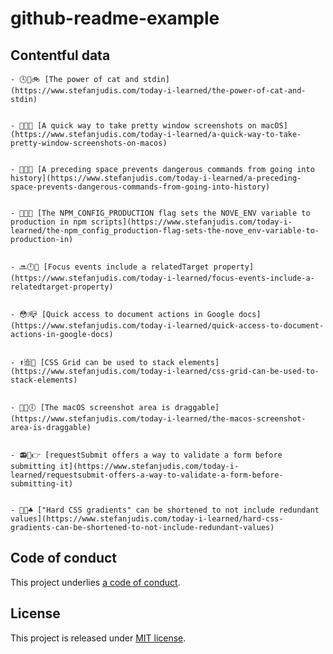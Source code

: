 # github-readme-example

## Contentful data























<!-- CONTENTFUL_START -->

    - 🕓🐔🚲 [The power of cat and stdin](https://www.stefanjudis.com/today-i-learned/the-power-of-cat-and-stdin)
  

    - 💭🍧📲 [A quick way to take pretty window screenshots on macOS](https://www.stefanjudis.com/today-i-learned/a-quick-way-to-take-pretty-window-screenshots-on-macos)
  

    - 🌌🚢🎶 [A preceding space prevents dangerous commands from going into history](https://www.stefanjudis.com/today-i-learned/a-preceding-space-prevents-dangerous-commands-from-going-into-history)
  

    - 🐇🐞🍻 [The NPM_CONFIG_PRODUCTION flag sets the NOVE_ENV variable to production in npm scripts](https://www.stefanjudis.com/today-i-learned/the-npm_config_production-flag-sets-the-nove_env-variable-to-production-in)
  

    - 🔜🕛🌆 [Focus events include a relatedTarget property](https://www.stefanjudis.com/today-i-learned/focus-events-include-a-relatedtarget-property)
  

    - 😳❕📪 [Quick access to document actions in Google docs](https://www.stefanjudis.com/today-i-learned/quick-access-to-document-actions-in-google-docs)
  

    - ⬆️🈴🎳 [CSS Grid can be used to stack elements](https://www.stefanjudis.com/today-i-learned/css-grid-can-be-used-to-stack-elements)
  

    - 🙆🎯🕕 [The macOS screenshot area is draggable](https://www.stefanjudis.com/today-i-learned/the-macos-screenshot-area-is-draggable)
  

    - 📻🚩👉 [requestSubmit offers a way to validate a form before submitting it](https://www.stefanjudis.com/today-i-learned/requestsubmit-offers-a-way-to-validate-a-form-before-submitting-it)
  

    - 🏯🍜♣️ ["Hard CSS gradients" can be shortened to not include redundant values](https://www.stefanjudis.com/today-i-learned/hard-css-gradients-can-be-shortened-to-not-include-redundant-values)
  
<!-- CONTENTFUL_END -->
  
  
  
  
  
  
  
  
  
  
  
  
  
  
  
  
  
  
  
  
  
  

## Code of conduct

This project underlies [a code of conduct](./CODE-OF-CONDUCT.md).

## License

This project is released under [MIT license](./LICENSE).
